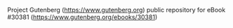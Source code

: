 Project Gutenberg (https://www.gutenberg.org) public repository for eBook #30381 (https://www.gutenberg.org/ebooks/30381)

